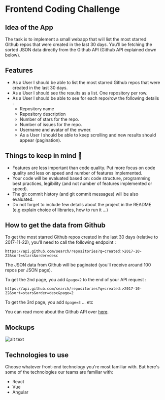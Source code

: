 # Frontend Coding Challenge

## Idea of the App 
The task is to implement a small webapp that will list the most starred Github repos that were created in the last 30 days. 
You'll be fetching the sorted JSON data directly from the Github API (Github API explained down below). 

## Features
* As a User I should be able to list the most starred Github repos that were created in the last 30 days. 
* As a User I should see the results as a list. One repository per row. 
* As a User I should be able to see for each repo/row the following details :
  * Repository name
  * Repository description 
  * Number of stars for the repo. 
  * Number of issues for the repo.
  * Username and avatar of the owner. 
  * As a User I should be able to keep scrolling and new results should appear (pagination).

## Things to keep in mind 🚨
* Features are less important than code quality. Put more focus on code quality and less on speed and number of features implemented. 
* Your code will be evaluated based on: code structure, programming best practices, legibility (and not number of features implemented or speed). 
* The git commit history (and git commit messages) will be also evaluated.
* Do not forget to include few details about the project in the README (e.g explain choice of libraries, how to run it ...) 

## How to get the data from Github 
To get the most starred Github repos created in the last 30 days (relative to 2017-11-22), you'll need to call the following endpoint : 

`https://api.github.com/search/repositories?q=created:>2017-10-22&sort=stars&order=desc`

The JSON data from Github will be paginated (you'll receive around 100 repos per JSON page). 

To get the 2nd page, you add `&page=2` to the end of your API request : 

`https://api.github.com/search/repositories?q=created:>2017-10-22&sort=stars&order=desc&page=2`

To get the 3rd page, you add `&page=3` ... etc

You can read more about the Github API over [here](https://developer.github.com/v3/search/#search-repositories
).

## Mockups
![alt text](https://raw.githubusercontent.com/hiddenfounders/frontend-coding-challenge/master/mockup.png)

## Technologies to use 
Choose whatever front-end technology you're most familiar with. But here's some of the technologies our teams are familiar with:
* React
* Vue
* Angular